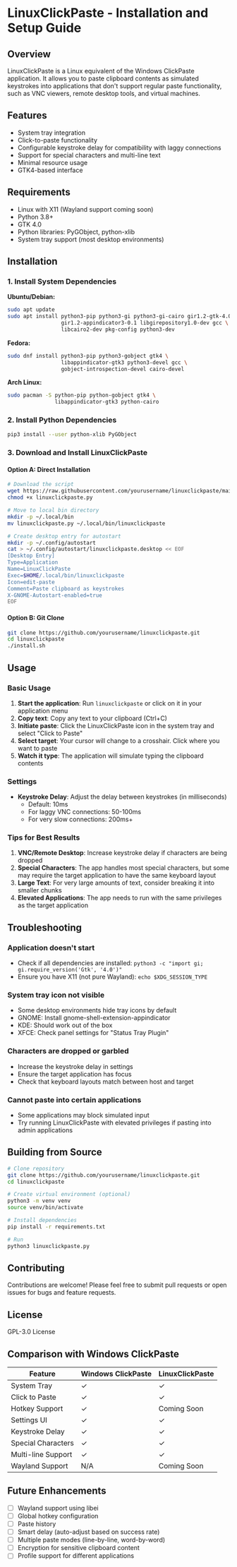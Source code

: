 # LinuxClickPaste - Installation and Setup Guide

## Overview
LinuxClickPaste is a Linux equivalent of the Windows ClickPaste application. It allows you to paste clipboard contents as simulated keystrokes into applications that don't support regular paste functionality, such as VNC viewers, remote desktop tools, and virtual machines.

## Features
- System tray integration
- Click-to-paste functionality
- Configurable keystroke delay for compatibility with laggy connections
- Support for special characters and multi-line text
- Minimal resource usage
- GTK4-based interface

## Requirements
- Linux with X11 (Wayland support coming soon)
- Python 3.8+
- GTK 4.0
- Python libraries: PyGObject, python-xlib
- System tray support (most desktop environments)

## Installation

### 1. Install System Dependencies

**Ubuntu/Debian:**
```bash
sudo apt update
sudo apt install python3-pip python3-gi python3-gi-cairo gir1.2-gtk-4.0 \
                 gir1.2-appindicator3-0.1 libgirepository1.0-dev gcc \
                 libcairo2-dev pkg-config python3-dev
```

**Fedora:**
```bash
sudo dnf install python3-pip python3-gobject gtk4 \
                 libappindicator-gtk3 python3-devel gcc \
                 gobject-introspection-devel cairo-devel
```

**Arch Linux:**
```bash
sudo pacman -S python-pip python-gobject gtk4 \
               libappindicator-gtk3 python-cairo
```

### 2. Install Python Dependencies
```bash
pip3 install --user python-xlib PyGObject
```

### 3. Download and Install LinuxClickPaste

#### Option A: Direct Installation
```bash
# Download the script
wget https://raw.githubusercontent.com/yourusername/linuxclickpaste/main/linuxclickpaste.py
chmod +x linuxclickpaste.py

# Move to local bin directory
mkdir -p ~/.local/bin
mv linuxclickpaste.py ~/.local/bin/linuxclickpaste

# Create desktop entry for autostart
mkdir -p ~/.config/autostart
cat > ~/.config/autostart/linuxclickpaste.desktop << EOF
[Desktop Entry]
Type=Application
Name=LinuxClickPaste
Exec=$HOME/.local/bin/linuxclickpaste
Icon=edit-paste
Comment=Paste clipboard as keystrokes
X-GNOME-Autostart-enabled=true
EOF
```

#### Option B: Git Clone
```bash
git clone https://github.com/yourusername/linuxclickpaste.git
cd linuxclickpaste
./install.sh
```

## Usage

### Basic Usage
1. **Start the application**: Run `linuxclickpaste` or click on it in your application menu
2. **Copy text**: Copy any text to your clipboard (Ctrl+C)
3. **Initiate paste**: Click the LinuxClickPaste icon in the system tray and select "Click to Paste"
4. **Select target**: Your cursor will change to a crosshair. Click where you want to paste
5. **Watch it type**: The application will simulate typing the clipboard contents

### Settings
- **Keystroke Delay**: Adjust the delay between keystrokes (in milliseconds)
  - Default: 10ms
  - For laggy VNC connections: 50-100ms
  - For very slow connections: 200ms+

### Tips for Best Results
1. **VNC/Remote Desktop**: Increase keystroke delay if characters are being dropped
2. **Special Characters**: The app handles most special characters, but some may require the target application to have the same keyboard layout
3. **Large Text**: For very large amounts of text, consider breaking it into smaller chunks
4. **Elevated Applications**: The app needs to run with the same privileges as the target application

## Troubleshooting

### Application doesn't start
- Check if all dependencies are installed: `python3 -c "import gi; gi.require_version('Gtk', '4.0')"`
- Ensure you have X11 (not pure Wayland): `echo $XDG_SESSION_TYPE`

### System tray icon not visible
- Some desktop environments hide tray icons by default
- GNOME: Install gnome-shell-extension-appindicator
- KDE: Should work out of the box
- XFCE: Check panel settings for "Status Tray Plugin"

### Characters are dropped or garbled
- Increase the keystroke delay in settings
- Ensure the target application has focus
- Check that keyboard layouts match between host and target

### Cannot paste into certain applications
- Some applications may block simulated input
- Try running LinuxClickPaste with elevated privileges if pasting into admin applications

## Building from Source

```bash
# Clone repository
git clone https://github.com/yourusername/linuxclickpaste.git
cd linuxclickpaste

# Create virtual environment (optional)
python3 -m venv venv
source venv/bin/activate

# Install dependencies
pip install -r requirements.txt

# Run
python3 linuxclickpaste.py
```

## Contributing
Contributions are welcome! Please feel free to submit pull requests or open issues for bugs and feature requests.

## License
GPL-3.0 License

## Comparison with Windows ClickPaste
| Feature | Windows ClickPaste | LinuxClickPaste |
|---------|-------------------|-----------------|
| System Tray | ✓ | ✓ |
| Click to Paste | ✓ | ✓ |
| Hotkey Support | ✓ | Coming Soon |
| Settings UI | ✓ | ✓ |
| Keystroke Delay | ✓ | ✓ |
| Special Characters | ✓ | ✓ |
| Multi-line Support | ✓ | ✓ |
| Wayland Support | N/A | Coming Soon |

## Future Enhancements
- [ ] Wayland support using libei
- [ ] Global hotkey configuration
- [ ] Paste history
- [ ] Smart delay (auto-adjust based on success rate)
- [ ] Multiple paste modes (line-by-line, word-by-word)
- [ ] Encryption for sensitive clipboard content
- [ ] Profile support for different applications
